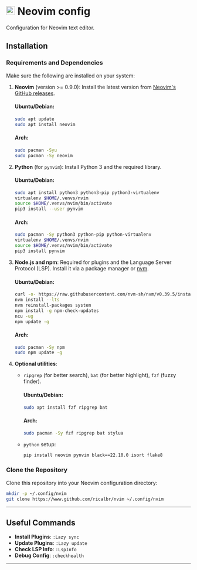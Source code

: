 # <img src="https://upload.wikimedia.org/wikipedia/commons/3/3a/Neovim-mark.svg" alt="nvim" width="24"/> Neovim config
Configuration for Neovim text editor.

## Installation

### Requirements and Dependencies

Make sure the following are installed on your system:

1. **Neovim** (version >= 0.9.0):
   Install the latest version from [Neovim's GitHub releases](https://github.com/neovim/neovim/releases).
   
   #### Ubuntu/Debian:
   ```bash
   sudo apt update
   sudo apt install neovim
   ```
   
   #### Arch:
   ```bash
   sudo pacman -Syu
   sudo pacman -Sy neovim
   ```

3. **Python** (for `pynvim`):
   Install Python 3 and the required library.
   
   #### Ubuntu/Debian:
   ```bash
   sudo apt install python3 python3-pip python3-virtualenv
   virtualenv $HOME/.venvs/nvim
   source $HOME/.venvs/nvim/bin/activate
   pip3 install --user pynvim
   ```
   
   #### Arch:
   ```bash
   sudo pacman -Sy python3 python-pip python-virtualenv
   virtualenv $HOME/.venvs/nvim
   source $HOME/.venvs/nvim/bin/activate
   pip3 install pynvim
   ```

5. **Node.js and npm**:
   Required for plugins and the Language Server Protocol (LSP). Install it via a package manager or [nvm](https://github.com/nvm-sh/nvm).

   #### Ubuntu/Debian:
   ```bash
   curl -o- https://raw.githubusercontent.com/nvm-sh/nvm/v0.39.5/install.sh | bash
   nvm install --lts
   nvm reinstall-packages system
   npm install -g npm-check-updates
   ncu -ug
   npm update -g
   ```

   #### Arch:
   ```bash
   sudo pacman -Sy npm
   sudo npm update -g
   ```

7. **Optional utilities**:
   - `ripgrep` (for better search), `bat` (for better highlight), `fzf` (fuzzy finder).
     #### Ubuntu/Debian:
     ```bash
     sudo apt install fzf ripgrep bat
     ```
     #### Arch:
     ```bash
     sudo pacman -Sy fzf ripgrep bat stylua
     ```
   - `python` setup:
      ```bash
      pip install neovim pynvim black==22.10.0 isort flake8
      ```

### Clone the Repository

Clone this repository into your Neovim configuration directory:

```bash
mkdir -p ~/.config/nvim
git clone https://www.github.com/ricalbr/nvim ~/.config/nvim
```

---

## Useful Commands

- **Install Plugins**: `:Lazy sync`
- **Update Plugins**: `:Lazy update`
- **Check LSP Info**: `:LspInfo`
- **Debug Config**: `:checkhealth`

---
